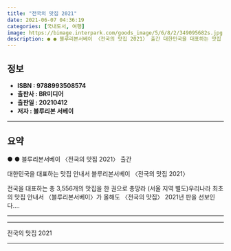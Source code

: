 ```yaml
---
title: "전국의 맛집 2021"
date: 2021-06-07 04:36:19
categories: [국내도서, 여행]
image: https://bimage.interpark.com/goods_image/5/6/8/2/349095682s.jpg
description: ● ● 블루리본서베이 〈전국의 맛집 2021〉 출간 대한민국을 대표하는 맛집 안내서 블루리본서베이 〈전국의 맛집 2021〉 전국을 대표하는 총 3,556개의 맛집을 한 권으로 총망라 (서울 지역 별도)우리나라 최초의 맛집 안내서 〈블루리본서베이〉가 올해도 〈전국의 맛집〉 20
---
```


## **정보**

- **ISBN : 9788993508574**
- **출판사 : BR미디어**
- **출판일 : 20210412**
- **저자 : 블루리본 서베이**

------



## **요약**

●  ●  블루리본서베이 〈전국의 맛집 2021〉 출간

대한민국을 대표하는 맛집 안내서 
블루리본서베이 〈전국의 맛집 2021〉

전국을 대표하는 
총 3,556개의 맛집을 한 권으로 총망라 (서울 지역 별도)우리나라 최초의 맛집 안내서 〈블루리본서베이〉가 올해도 〈전국의 맛집〉 2021년 판을 선보인다.... 

------



------


전국의 맛집 2021 

------


